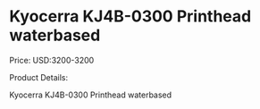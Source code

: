 # Kyocerra KJ4B-0300 Printhead waterbased

Price: USD:3200-3200

Product Details:

Kyocerra KJ4B-0300 Printhead waterbased